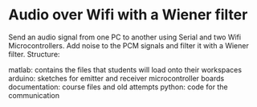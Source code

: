 # Audio over Wifi with a Wiener filter
Send an audio signal from one PC to another using Serial and two Wifi Microcontrollers. Add noise to the PCM signals and filter it with a Wiener filter. Structure:

matlab: contains the files that students will load onto their workspaces
arduino: sketches for emitter and receiver microcontroller boards
documentation: course files and old attempts 
python: code for the communication 
